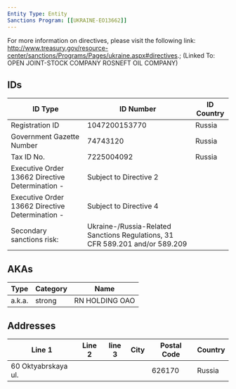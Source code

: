 ```yaml
---
Entity Type: Entity
Sanctions Program: [[UKRAINE-EO13662]]
---
```

For more information on directives, please visit the following link: http://www.treasury.gov/resource-center/sanctions/Programs/Pages/ukraine.aspx#directives.; (Linked To: OPEN JOINT-STOCK COMPANY ROSNEFT OIL COMPANY)

## IDs
| ID Type | ID Number | ID Country |
|---------|-----------|------------|
| Registration ID | 1047200153770 | Russia |
| Government Gazette Number | 74743120 | Russia |
| Tax ID No. | 7225004092 | Russia |
| Executive Order 13662 Directive Determination - | Subject to Directive 2 |  |
| Executive Order 13662 Directive Determination - | Subject to Directive 4 |  |
| Secondary sanctions risk: | Ukraine-/Russia-Related Sanctions Regulations, 31 CFR 589.201 and/or 589.209 |  |


## AKAs
| Type | Category | Name      | 
|------|----------|-----------|
| a.k.a. | strong | RN HOLDING OAO |


## Addresses
| Line 1 | Line 2 | line 3 | City | Postal Code| Country | 
|--------|--------|--------|------|------------|---------|
| 60 Oktyabrskaya ul. |  |  |  | 626170 | Russia |

